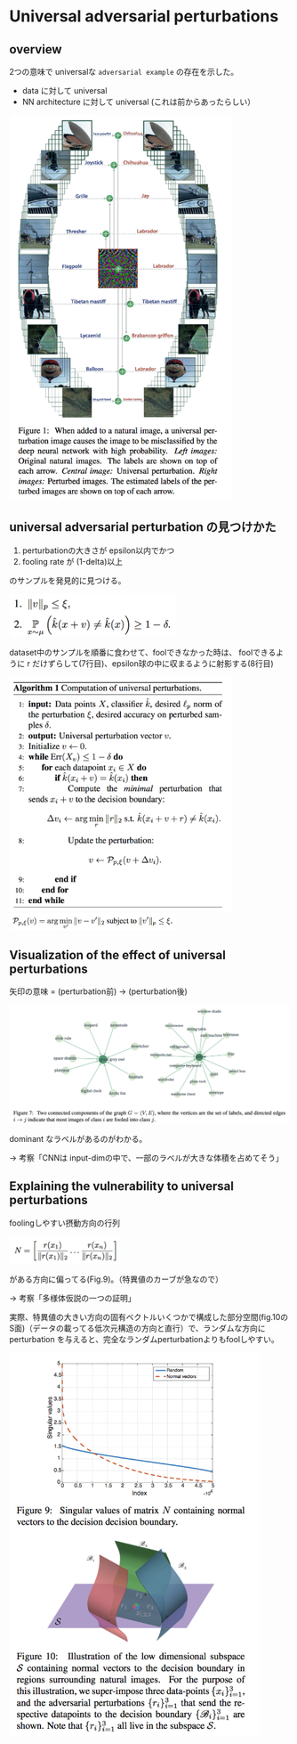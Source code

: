 # Universal adversarial perturbations

## overview

2つの意味で universalな `adversarial example` の存在を示した。

* data に対して universal
* NN architecture に対して universal (これは前からあったらしい）

<img src="fig/uap.png" width=400px>

## universal adversarial perturbation の見つけかた

1. perturbationの大きさが epsilon以内でかつ
2. fooling rate が (1-delta)以上

のサンプルを発見的に見つける。

<img src="fig/uap-algo2.png" width=300px>

dataset中のサンプルを順番に食わせて、foolできなかった時は、
foolできるように r だけずらして(7行目)、epsilon球の中に収まるように射影する(8行目)

<img src="fig/uap-algo.png" width=400px>

<img src="fig/uap-algo3.png" width=300px>

## Visualization of the effect of universal perturbations

矢印の意味 = (perturbation前) -> (perturbation後)

<img src="fig/uap-vis.png" width=650px>

dominant なラベルがあるのがわかる。

-> 考察「CNNは input-dimの中で、一部のラベルが大きな体積を占めてそう」

## Explaining the vulnerability to universal perturbations

foolingしやすい摂動方向の行列

<img src="fig/uap-explain1.png" width=200px>

がある方向に偏ってる(Fig.9)。（特異値のカーブが急なので）

-> 考察「多様体仮説の一つの証明」

実際、特異値の大きい方向の固有ベクトルいくつかで構成した部分空間(fig.10のS面)（データの載ってる低次元構造の方向と直行）で、ランダムな方向に perturbation を与えると、完全なランダムperturbationよりもfoolしやすい。

<img src="fig/uap-explain2.png" width=450px>
